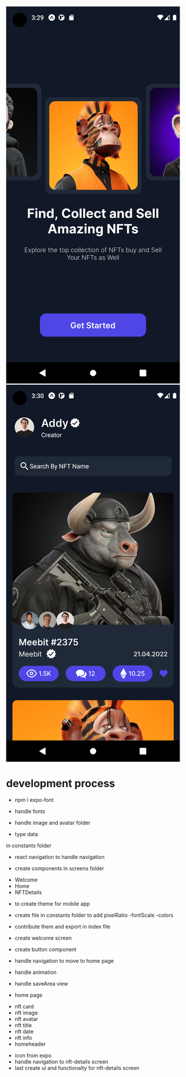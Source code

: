 ![Alt text](./assets/1.png)
![Alt text](./assets/2.png)

# development process

* npm i expo-font

* handle fonts
* handle image and avatar folder

* type data

in constants folder

- react navigation to handle navigation

* create components in screens folder

- Welcome
- Home
- NFTDetails

* to create theme for mobile app

- create file in constants folder to add pixelRatio
  -fontScale
  -colors

* contribute them and export in index file
* create welcome screen
* create button component

* handle navigation to move to home page
* handle animation
* handle saveArea view

* home page

- nft card
- nft image
- nft avatar
- nft title
- nft date
- nft info
- homeheader

* icon from expo
* handle navigation to nft-details screen
* last create ui and functionalty for nft-details screen

